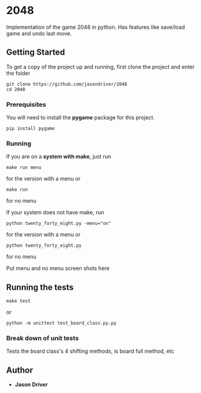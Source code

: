  # 2048

Implementation of the game 2048 in python.  Has features like save/load game and undo last move.

## Getting Started

To get a copy of the project up and running, first clone the project and enter the folder

```
git clone https://github.com/jasondriver/2048
cd 2048
```

### Prerequisites

You will need to install the **pygame** package for this project.

```
pip install pygame
```

### Running

If you are on a **system with make**, just run

```
make run menu
```
for the version with a menu or

```
make run
```
for no menu

If your system does not have make, run

```
python twenty_forty_eight.py -menu="on"
```
for the version with a menu or

```
python twenty_forty_eight.py
```
for no menu


Put menu and no menu screen shots here


## Running the tests

```
make test
```

or

```
python -m unittest test_board_class.py.py
```

### Break down of unit tests

Tests the board class's 4 shifting methods, is board full method,  etc

## Author

* **Jason Driver** 